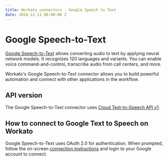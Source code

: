 ```yaml
---
title: Workato connectors - Google Speech to Text
date: 2018-12-11 06:00:00 Z
---
```


# Google Speech-to-Text
[Google Speech-to-Text](https://cloud.google.com/speech-to-text/) allows converting audio to text by applying neural network models. It recognizes 120 languages and variants. You can enable voice command-and-control, transcribe audio from call centers, and more.

Workato's Google Speech-to-Text connector allows you to build powerful automation and connect with other applications in the workflow.

## API version
The Google Speech-to-Text connector uses [Cloud Text-to-Speech API v1](https://cloud.google.com/text-to-speech/docs/reference/rest/).

## How to connect to Google Text to Speech on Workato
Google Speech-to-Text uses OAuth 2.0 for authentication. When prompted, follow the on-screen [connection instructions](https://docs.workato.com/connections.html) and login to your Google account to connect.
